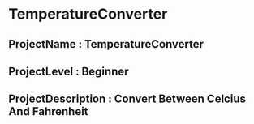 # TemperatureConverter
## ProjectName : TemperatureConverter
## ProjectLevel : Beginner
## ProjectDescription : Convert Between Celcius And Fahrenheit